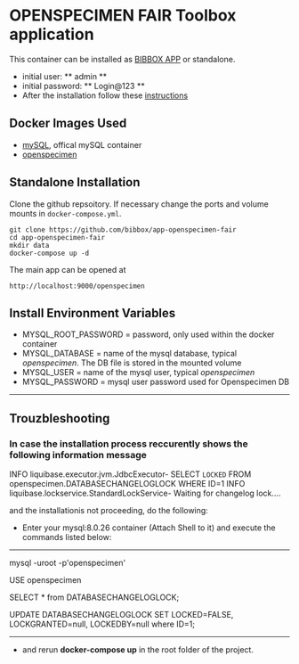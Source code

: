 # OPENSPECIMEN FAIR Toolbox application

This container can be installed as [BIBBOX APP](https://bibbox.readthedocs.io/en/latest/) or standalone. 


* initial user: ** admin **
* initial password: ** Login@123 **
* After the installation follow these [instructions](INSTALL-APP.md)


## Docker Images Used 

 * [mySQL](https://hub.docker.com/_/mysql/), offical mySQL container
 * [openspecimen](https://hub.docker.com/r/bibbox/openspecimen/tags)
 

## Standalone Installation 
Clone the github repsoitory. If necessary change the ports and volume mounts in `docker-compose.yml`.

```
git clone https://github.com/bibbox/app-openspecimen-fair
cd app-openspecimen-fair
mkdir data
docker-compose up -d
```

The main app can be opened at 

```
http://localhost:9000/openspecimen
```


## Install Environment Variables

  * MYSQL_ROOT_PASSWORD = password, only used within the docker container
  * MYSQL_DATABASE = name of the mysql database, typical *openspecimen*. The DB file is stored in the mounted volume
  * MYSQL_USER = name of the mysql user, typical *openspecimen*
  * MYSQL_PASSWORD = mysql user password used for Openspecimen DB

------------------------------------------------------------------------------------------
## Trouzbleshooting
### In case the installation process reccurently shows the following information message

INFO  liquibase.executor.jvm.JdbcExecutor- SELECT `LOCKED` FROM openspecimen.DATABASECHANGELOGLOCK WHERE ID=1
INFO  liquibase.lockservice.StandardLockService- Waiting for changelog lock....

and the installationis not proceeding, do the following:
* Enter your mysql:8.0.26 container (Attach Shell to it) and execute the commands listed below:
------------------------------------------------------------------------------------------
mysql -uroot -p'openspecimen'

USE openspecimen

SELECT * from DATABASECHANGELOGLOCK;

UPDATE DATABASECHANGELOGLOCK SET LOCKED=FALSE, LOCKGRANTED=null, LOCKEDBY=null where ID=1;

------------------------------------------------------------------------------------------
* and rerun **docker-compose up** in the root folder of the project.  

